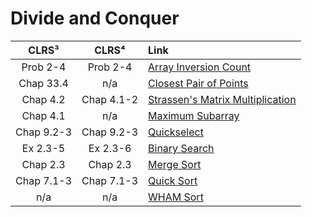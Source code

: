 # Divide and Conquer

| **CLRS³** | **CLRS⁴** | **Link** |
|:---:|:---:|:---|
| Prob 2-4 | Prob 2-4 | [Array Inversion Count](https://github.com/pl3onasm/Algorithms/tree/main/algorithms/divide-and-conquer/array-inversion-count)
| Chap 33.4 | n/a | [Closest Pair of Points](https://github.com/pl3onasm/Algorithms/tree/main/algorithms/divide-and-conquer/closest-pair-of-points)
| Chap 4.2 | Chap 4.1-2 | [Strassen's Matrix Multiplication](https://github.com/pl3onasm/AADS/tree/main/algorithms/divide-and-conquer/strassen)
| Chap 4.1 | n/a | [Maximum Subarray](https://github.com/pl3onasm/Algorithms/tree/main/algorithms/divide-and-conquer/max-subarray)
| Chap 9.2-3 | Chap 9.2-3 | [Quickselect](https://github.com/pl3onasm/Algorithms/tree/main/algorithms/divide-and-conquer/quickselect)
| Ex 2.3-5 | Ex 2.3-6 | [Binary Search](https://github.com/pl3onasm/Algorithms/tree/main/algorithms/divide-and-conquer/binary-search)
| Chap 2.3 | Chap 2.3 | [Merge Sort](https://github.com/pl3onasm/Algorithms/tree/main/algorithms/sorting/merge-sort)
| Chap 7.1-3 | Chap 7.1-3 | [Quick Sort](https://github.com/pl3onasm/Algorithms/tree/main/algorithms/sorting/quick-sort)
| n/a | n/a | [WHAM Sort](https://github.com/pl3onasm/Algorithms/tree/main/algorithms/sorting/wham-sort)
